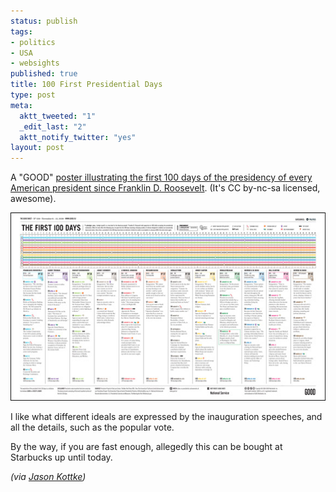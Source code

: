 ```yaml
--- 
status: publish
tags: 
- politics
- USA
- websights
published: true
title: 100 First Presidential Days
type: post
meta: 
  aktt_tweeted: "1"
  _edit_last: "2"
  aktt_notify_twitter: "yes"
layout: post
---
```

A "GOOD" <a href="http://awesome.goodmagazine.com/goodsheet/goodsheet009First100Days.html">poster illustrating the first 100 days of the presidency of every American president since Franklin D. Roosevelt</a>. (It's CC by-nc-sa licensed, awesome).

<a href="http://awesome.goodmagazine.com/goodsheet/goodsheet009First100Days.html"><img src="/media/wp/2008/11/goodsheet_100days.jpg" alt="" title="100 days" width="575" height="301" class="alignnone size-full wp-image-1808" /></a>

I like what different ideals are expressed by the inauguration speeches, and all the details, such as the popular vote.

By the way, if you are fast enough, allegedly this can be bought at Starbucks up until today.

<em>(via <a href="http://www.kottke.org/08/11/100-presidential-days">Jason Kottke</a>)</em>
